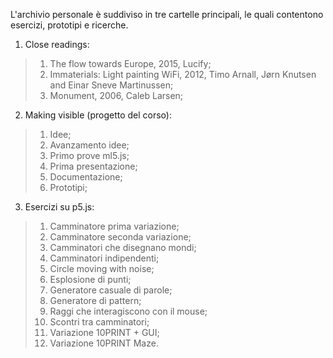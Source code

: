 L'archivio personale è suddiviso in tre cartelle principali, le quali contentono esercizi, prototipi e ricerche.

1. Close readings:
>1. The flow towards Europe, 2015, Lucify;
>2. Immaterials: Light painting WiFi, 2012, Timo Arnall, Jørn Knutsen and Einar Sneve Martinussen;
>3. Monument, 2006, Caleb Larsen;

2. Making visible (progetto del corso):
>1. Idee;
>2. Avanzamento idee;
>3. Primo prove ml5.js;
>4. Prima presentazione;
>5. Documentazione;
>6. Prototipi;

3. Esercizi su p5.js:
>1. Camminatore prima variazione;
>2. Camminatore seconda variazione;
>3. Camminatori che disegnano mondi;
>4. Camminatori indipendenti;
>5. Circle moving with noise;
>6. Esplosione di punti;
>7. Generatore casuale di parole;
>8. Generatore di pattern;
>9. Raggi che interagiscono con il mouse;
>10. Scontri tra camminatori;
>11. Variazione 10PRINT + GUI;
>12. Variazione 10PRINT Maze.
